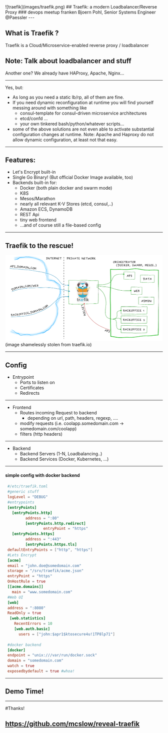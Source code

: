 <section data-state="no-title-footer">
![traefik](images/traefik.png)
## Traefik: a modern Loadbalancer/Reverse Proxy 
### devops meetup franken
Bjoern Pohl, Senior Systems Engineer @Paessler
---

## What is Traefik ?

Traefik is a Cloud/Microservice-enabled reverse proxy / loadbalancer

Note: Talk about loadbalancer and stuff
---

Another one? We already have HAProxy, Apache, Nginx...

---

Yes, but:
* As long as you need a static lb/rp, all of them are fine.
* If you need dynamic reconfiguration at runtime you will find yourself messing around with something like
  * consul-template for consul-driven microservice architectures
  * etcd/confd ...
  * your own tinkered bash/python/whatever scripts...
* some of the above solutions are not even able to activate substantial configuration changes at runtime.
Note: Apache and Haproxy do not allow dynamic configuration, at least not that easy.
---
## Features:
* Let's Encrypt built-in
* Single Go Binary! (But official Docker Image available, too)
* Backends built-in for:
  * Docker (both plain docker and swarm mode)
  * K8S
  * Mesos/Marathon
  * nearly all relevant K-V Stores (etcd, consul,..)
  * Amazon ECS, DynamoDB
  * REST Api
  * tiny web frontend
  * ...and of course still a file-based config
---
## Traefik to the rescue!
![architecture](images/architecture.png)
(image shamelessly stolen from traefik.io)

---
## Config
* Entrypoint
  * Ports to listen on
  * Certificates
  * Redirects
---
* Frontend
  * Routes incoming Request to backend
    * depending on url, path, headers, regexp, ....
  * modify requests (i.e. coolapp.somedomain.com -> somedomain.com/coolapp)
  * filters (http headers)
---
* Backend
  * Backend Servers (1-N, Loadbalancing..)
  * Backend Services (Docker, Kubernetes, ...) 

---
#### simple config with docker backend
```toml
 #/etc/traefik.toml
 #generic stuff
 logLevel = "DEBUG"
 #entrypoints
 [entryPoints]
   [entryPoints.http]
         address = ":80"
         [entryPoints.http.redirect]
                 entryPoint = "https"
   [entryPoints.https]
         address = ":443"
         [entryPoints.https.tls]
 defaultEntryPoints = ["http", "https"]
 #Lets Encrypt
 [acme]
 email = "john.doe@somedomain.com"
 storage = "/srv/traefik/acme.json"
 entryPoint = "https"
 OnHostRule = true
 [[acme.domains]]
   main = "www.somedomain.com"
 #Web UI
 [web]
 address = ":8080"
 ReadOnly = true
  [web.statistics]
    RecentErrors = 10
    [web.auth.basic]
      users = ["john:$apr1$ktosecure4u!1TP8lp71"]
 
 #docker backend
 [docker]
 endpoint = "unix:///var/run/docker.sock"
 domain = "somedomain.com"
 watch = true
 exposedbydefault = true #whoa! 
```
---

# Demo Time!

---

#Thanks!

## https://github.com/mcslow/reveal-traefik



